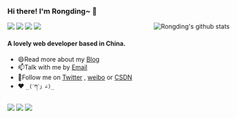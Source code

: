 <!--
**wangrongding/wangrongding** is a ✨ _special_ ✨ repository because its `README.md` (this file) appears on your GitHub profile.

Here are some ideas to get you started:

- 🔭 I’m currently working on ...
- 🌱 I’m currently learning ...
- 👯 I’m looking to collaborate on ...
- 🤔 I’m looking for help with ...
- 💬 Ask me about ...
- 📫 How to reach me: ...
- 😄 Pronouns: ...
- ⚡ Fun fact: ...
-->
### Hi there! I'm Rongding~ 👋

<a href="https://github.com/wangrongding">
  <img align="right" style="padding:0;" src="https://github-readme-stats.vercel.app/api?username=wangrongding&show_icons=truee&include_all_commits=true&theme=onedark" alt="Rongding's github stats"/>
</a>

[![](https://img.shields.io/badge/-汪荣顶-E6162D?style=flat-square&labelColor=9D1620&logo=Sina-Weibo&logoColor=white)](https://weibo.com/wangrongding) 
[![](https://img.shields.io/badge/-FedTop-005A2B?style=flat-square&labelColor=005A2B&logo=Julia&logoColor=fff)](http://www.fedtop.com/)
[![](https://img.shields.io/badge/-Sparrow_wrd-1ca0f1?style=flat-square&labelColor=1ca0f1&logo=twitter&logoColor=white)](https://twitter.com/Sparrow_wrd) 
[![](https://img.shields.io/badge/-CSDN-FF3C00?style=flat-square)](https://blog.csdn.net/weixin_42038245) 
#### A lovely web developer based in China.
- 😄Read more about my [Blog](http://www.fedtop.com/)
- 📫Talk with me by [Email](mailto:wangrongding@qq.com)
- 👯Follow me on [Twitter](https://twitter.com/Sparrow_wrd) , [weibo](https://weibo.com/wangrongding) or [CSDN](https://blog.csdn.net/weixin_42038245)
- :heart: `_(ˊཀˋ」∠)_`
#### 
![](https://img.shields.io/badge/-JavaScript-e5cd0c?style=flat-square&logo=JavaScript&labelColor=f7df1e&logoColor=000)
![](https://img.shields.io/badge/-VUE-29beb0?style=flat-square&logo=vue.js&labelColor=ffffff)
![](https://img.shields.io/badge/-WebRTC-008000?style=flat-square&logo=WebRTC&labelColor=90EE90)

<!-- 
<a href="https://github.com/wangrongding/wangrongding">
  <img align="center" style="padding:0;" src="https://github-readme-stats.vercel.app/api?username=wangrongding&show_icons=truee&include_all_commits=true&theme=onedark" alt="Rongding's github stats"/>
  <img align="right" style="padding:0;" src="https://github-readme-stats.vercel.app/api/top-langs/?username=anuraghazra&theme=onedark" alt="Rongding's github stats"/>
</a>
-->
